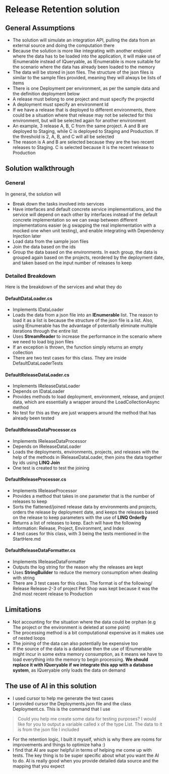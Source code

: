 # Release Retention solution

## General Assumptions
- The solution will simulate an integration API, pulling the data from an external source and doing the computation there
- Because the solution is more like integrating with another endpoint where the data has to be loaded into the application, it will make use of IEnumerable instead of IQueryable, as IEnumerable is more suitable for the scenario where the data has already been loaded to the memory
- The data will be stored in json files. The structure of the json files is similar to the sample files provided, meaning they will always be lists of items
- There is one Deployment per environment, as per the sample data and the definition deployment below
- A release must belong to one project and must specify the projectId 
- A deployment must specify an environment Id
- If we have a release that is deployed to different environments, there could be a situation where that release may not be selected for this environment, but will be selected again for another environment
- An example, 3 release A, B, C from the same project. A and B are deployed to Staging, while C is deployed to Staging and Production. If the threshold is 2, A, B, and C will all be selected
- The reason is A and B are selected because they are the two recent releases to Staging. C is selected because it is the recent release to Production

## Solution walkthrough

### General
In general, the solution will
- Break down the tasks involved into services
- Have interfaces and default concrete service implememtations, and the service will depend on each other by interfaces instead of the default concrete implementation so we can swap between different implementations easier (e.g swapping the real implementation with a mocked one when unit testing), and enable integrating with Dependency Injection later 
- Load data from the sample json files 
- Join the data based on the ids
- Group the data based on the environments. In each group, the data is grouped again based on the projects, reordered by the deployment date, and taken based on the input number of releases to keep

### Detailed Breakdown

Here is the breakdown of the services and what they do
#### DefaultDataLoader.cs
- Implements IDataLoader
- Loads the data from a json file into an **IEnumerable** list. The reason to load it as a list is because the structure of the json file is a list. Also, using IEnumerable has the advantage of potentially eliminate multiple iterations through the entire list
- Uses **StreamReader** to increase the performance in the scenario where we need to load big json files
- If an exception is thrown, the function simply returns an empty collection
- There are two test cases for this class. They are inside DefaultDataLoaderTests

#### DefaultReleaseDataLoader.cs
- Implements IReleaseDataLoader
- Depends on IDataLoader
- Provides methods to load deployment, environment, release, and project data, which are essentially a wrapper around the LoadCollectionAsync method
- No test for this as they are just wrappers around the method that has already been tested

#### DefaultReleaseDataProcessor.cs
- Implements IReleaseDataProcessor
- Depends on IReleaseDataLoader
- Loads the deployments, environments, projects, and releases with the help of the methods in IReleaseDataLoader, then joins the data together by ids using **LINQ Join**
- One test is created to test the joining

#### DefaultReleaseProcessor.cs
- Implements IReleaseProcessor
- Provides a method that takes in one parameter that is the number of releases to keep
- Sorts the flattened/joined release data by environments and projects, orders the release by deployment date, and keeps the releases based on the release to keep parameters with the use of **LINQ OrderBy**
- Returns a list of releases to keep. Each will have the following information: Release, Project, Environment, and Index
- 4 test cases for this class, with 3 being the tests mentioned in the StartHere.md

#### DefaultReleaseDataFormatter.cs
- Implements IReleaseDataFormatter
- Outputs the log string for the reason why the releases are kept
- Uses **StringBuilder** to reduce the memory consumption when dealing with string
- There are 3 test cases for this class. The format is of the following/
Release Release-2-3 of project Pet Shop was kept because it was the 2nd most recent release to Production

## Limitations
- Not accounting for the situation where the data could be orphan (e.g The project or the environment is deleted at some point)
- The processing method is a bit computational expensive as it makes use of nested loops
- The joining of the data can also potentially be expensive too
- If the source of the data is a database then the use of IEnumerable might incur in some extra memory consumption, as it means we have to load everything into the memory to begin processing. **We should replace it with IQueryable if we integrate this app with a database system**, as IQueryable only loads the data on demand

## The use of AI in this solution
- I used cursor to help me generate the test cases
- I provided cursor the Deployments.json file and the class Deployment.cs. This is the command that I use 
> Could you help me create some data for testing purposes?
I would like for you to output a variable called x of the type List<Deployment>. The data to it is from the json file I included
- For the retention logic, I built it myself, which is why there are rooms for improvements and things to optimize haha :)
- I find that AI are super helpful in terms of helping me come up with tests. The key thing is to be super specific about what you want the AI to do. AI is really good when you provide detailed data source and the mapping that you expect
